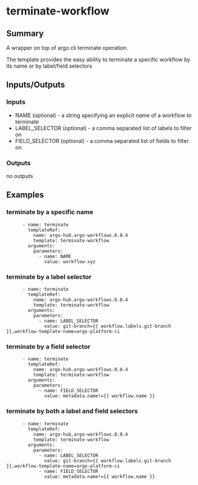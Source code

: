 # terminate-workflow

## Summary
A wrapper on top of argo cli terminate operation.

The template provides the easy ability to terminate a specific workflow by its name or by label/field selectors

## Inputs/Outputs

### Inputs
* NAME (optional) - a string specifying an explicit name of a workflow to terminate
* LABEL_SELECTOR (optional) - a comma separated list of labels to filter on
* FIELD_SELECTOR (optional) - a comma separated list of fields to filter on

### Outputs
no outputs

## Examples

### terminate by a specific name
```
      - name: terminate
        templateRef:
          name: argo-hub.argo-workflows.0.0.4
          template: terminate-workflow
        arguments:
          parameters:
            - name: NAME
              value: workflow-xyz
```

### terminate by a label selector
```
      - name: terminate
        templateRef:
          name: argo-hub.argo-workflows.0.0.4
          template: terminate-workflow
        arguments:
          parameters:
            - name: LABEL_SELECTOR
              value: git-branch={{ workflow.labels.git-branch }},workflow-template-name=argo-platform-ci
```

### terminate by a field selector
```
      - name: terminate
        templateRef:
          name: argo-hub.argo-workflows.0.0.4
          template: terminate-workflow
        arguments:
          parameters:
            - name: FIELD_SELECTOR
              value: metadata.name!={{ workflow.name }}
```

### terminate by both a label and field selectors
```
      - name: terminate
        templateRef:
          name: argo-hub.argo-workflows.0.0.4
          template: terminate-workflow
        arguments:
          parameters:
            - name: LABEL_SELECTOR
              value: git-branch={{ workflow.labels.git-branch }},workflow-template-name=argo-platform-ci
            - name: FIELD_SELECTOR
              value: metadata.name!={{ workflow.name }}
```

